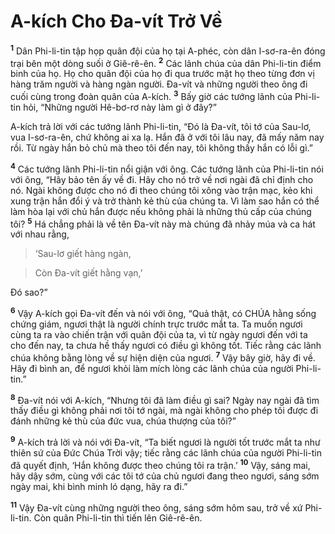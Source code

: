 

# A-kích Cho Đa-vít Trở Về
<sup><b>1</b></sup> Dân Phi-li-tin tập họp quân đội của họ tại A-phéc, còn dân I-sơ-ra-ên đóng trại bên một dòng suối ở Giê-rê-ên. <sup><b>2</b></sup> Các lãnh chúa của dân Phi-li-tin điểm binh của họ. Họ cho quân đội của họ đi qua trước mặt họ theo từng đơn vị hàng trăm người và hàng ngàn người. Đa-vít và những người theo ông đi cuối cùng trong đoàn quân của A-kích. <sup><b>3</b></sup> Bấy giờ các tướng lãnh của Phi-li-tin hỏi, “Những người Hê-bơ-rơ này làm gì ở đây?”

A-kích trả lời với các tướng lãnh Phi-li-tin, “Đó là Đa-vít, tôi tớ của Sau-lơ, vua I-sơ-ra-ên, chứ không ai xa lạ. Hắn đã ở với tôi lâu nay, đã mấy năm nay rồi. Từ ngày hắn bỏ chủ mà theo tôi đến nay, tôi không thấy hắn có lỗi gì.”

<sup><b>4</b></sup> Các tướng lãnh Phi-li-tin nổi giận với ông. Các tướng lãnh của Phi-li-tin nói với ông, “Hãy bảo tên ấy về đi. Hãy cho nó trở về nơi ngài đã chỉ định cho nó. Ngài không được cho nó đi theo chúng tôi xông vào trận mạc, kẻo khi xung trận hắn đổi ý và trở thành kẻ thù của chúng ta. Vì làm sao hắn có thể làm hòa lại với chủ hắn được nếu không phải là những thủ cấp của chúng tôi? <sup><b>5</b></sup> Há chẳng phải là về tên Đa-vít này mà chúng đã nhảy múa và ca hát với nhau rằng,


> ‘Sau-lơ giết hàng ngàn,
>


> Còn Đa-vít giết hằng vạn,’
>

Đó sao?”

<sup><b>6</b></sup> Vậy A-kích gọi Đa-vít đến và nói với ông, “Quả thật, có CHÚA hằng sống chứng giám, ngươi thật là người chính trực trước mắt ta. Ta muốn ngươi cùng ta ra vào chiến trận với quân đội của ta, vì từ ngày ngươi đến với ta cho đến nay, ta chưa hề thấy ngươi có điều gì không tốt. Tiếc rằng các lãnh chúa không bằng lòng về sự hiện diện của ngươi. <sup><b>7</b></sup> Vậy bây giờ, hãy đi về. Hãy đi bình an, để ngươi khỏi làm mích lòng các lãnh chúa của người Phi-li-tin.”

<sup><b>8</b></sup> Đa-vít nói với A-kích, “Nhưng tôi đã làm điều gì sai? Ngày nay ngài đã tìm thấy điều gì không phải nơi tôi tớ ngài, mà ngài không cho phép tôi được đi đánh những kẻ thù của đức vua, chúa thượng của tôi?”

<sup><b>9</b></sup> A-kích trả lời và nói với Đa-vít, “Ta biết ngươi là người tốt trước mắt ta như thiên sứ của Đức Chúa Trời vậy; tiếc rằng các lãnh chúa của người Phi-li-tin đã quyết định, ‘Hắn không được theo chúng tôi ra trận.’ <sup><b>10</b></sup> Vậy, sáng mai, hãy dậy sớm, cùng với các tôi tớ của chủ ngươi đang theo ngươi, sáng sớm ngày mai, khi bình minh ló dạng, hãy ra đi.”

<sup><b>11</b></sup> Vậy Đa-vít cùng những người theo ông, sáng sớm hôm sau, trở về xứ Phi-li-tin. Còn quân Phi-li-tin thì tiến lên Giê-rê-ên.

